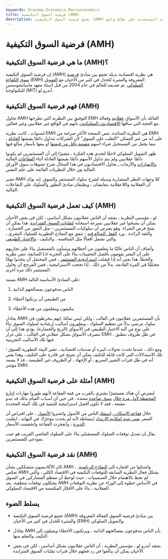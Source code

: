 ```yaml
---
keywords: Economy,Economics,Macroeconomics
title: فرضية السوق التكيفية (AMH)
description: تجمع فرضية السوق التكيفية (AMH) بين مبادئ فرضية السوق الفعالة المستخدمة على نطاق واسع (EMH) والتمويل السلوكي.
---
```


# فرضية السوق التكيفية (AMH)
## ما هي فرضية السوق التكيفية (AMH)؟

إن فرضية السوق التكيفية (AMH) هي نظرية اقتصادية بديلة تجمع بين مبادئ [فرضية سوق](/efficientmarkethypothesis) [الكفاءة](/efficientmarkethypothesis) (EMH) المعروفة والمثيرة للجدل في كثير من الأحيان مع [التمويل السلوكي](/behavioralfinance). تم تقديمه للعالم في عام 2004 من قبل أستاذ معهد ماساتشوستس للتكنولوجيا (MIT) أندرو لو.

## فهم فرضية السوق التكيفية (AMH)

تحاول AMH التوفيق بين النظرية التي تطرحها EMH القائلة بأن الأسواق [عقلانية](/rational-behavior) وفعالة مع الحجة التي ساقها [الاقتصاديون السلوكيون](/economist) بأنهم في الواقع غير عقلانيين وغير فعالين.

لسنوات ، كانت نظرية EMH هي النظرية السائدة. تنص النسخة الأكثر صرامة من EMH على أنه من غير الممكن "التغلب على السوق" لأن الشركات تتداول دائمًا بقيمتها [العادلة](/fairvalue) ، مما يجعل من المستحيل شراء أسهم [مقومة بأقل من قيمتها](/undervalued) أو بيعها بأسعار مبالغ فيها.

ظهر التمويل السلوكي لاحقًا لتحدي هذه الفكرة ، مشيرًا إلى أن المستثمرين لم يكونوا دائمًا عقلانيين ولم يتم تداول الأسهم دائمًا بقيمتها العادلة أثناء [الفقاعات](/bubble) المالية [والانهيارات](/crash) والأزمات [.](/financial-crisis) يحاول الاقتصاديون في هذا المجال شرح تشوهات سوق الأوراق المالية [من](/anomaly) خلال النظريات القائمة على علم النفس.

تعتبر AMH كلا وجهات النظر المتضاربة وسيلة لشرح سلوك المستثمر والسوق. إنه يؤكد أن العقلانية واللاعقلانية يتعايشان ، ويطبقان مبادئ التطور والسلوك على التفاعلات المالية.

## كيف تعمل فرضية السوق التكيفية (AMH)

لو ، مؤسس النظرية ، يعتقد أن الناس عقلانيون بشكل أساسي ، لكن في بعض الأحيان يمكن أن يصبحوا غير عقلانيين بسرعة استجابة [لتقلبات السوق المتزايدة](/volatility). هذا يمكن أن يفتح فرص الشراء. وهو يفترض أن سلوكيات المستثمرين - مثل النفور من الخسارة ، والثقة الزائدة ، ورد [الفعل المبالغ فيه](/overreaction) - تتفق مع النماذج التطورية للسلوك البشري ، والتي تشمل أفعالًا مثل المنافسة ، والتكيف ، [والاختيار الطبيعي](/natural-selection).

وأضاف أن الناس غالبًا ما يتعلمون من أخطائهم ويتنبأون بالمستقبل بناءً على تجاربهم السابقة. تنص نظرية Lo على أن البشر يقومون بأفضل التخمينات بناءً على التجربة والخطأ. هذا يعني أنه إذا فشلت [استراتيجية المستثمر](/investmentstrategy) ، فمن المحتمل أن يتخذوا نهجًا مختلفًا في المرة القادمة. بدلاً من ذلك ، إذا نجحت الاستراتيجية ، فمن المرجح أن يحاول المستثمر ذلك مرة أخرى.

يستند AMH على المبادئ الأساسية التالية:

1. الناس مدفوعون بمصالحهم الذاتية

1. من الطبيعي أن يرتكبوا أخطاء

1. يتكيفون ويتعلمون من هذه الأخطاء

يجادل AMH بأن المستثمرين عقلانيون في الغالب ، ولكن ليس تمامًا. إنهم ينخرطون في سلوك مرضي بدلاً من تعظيم السلوك ، ويطورون أساليب إرشادية لسلوك السوق بناءً على نوع من آلية الاختيار الطبيعي في الأسواق (الربح والخسارة). يؤدي هذا إلى أن تتصرف الأسواق بشكل عقلاني في الغالب ، على غرار EMH ، في ظل ظروف تنطبق فيها تلك الأساليب التجريبية.

ومع ذلك ، عندما تحدث تحولات كبيرة أو صدمات اقتصادية ، تتغير البيئة التطورية للسوق ؛ تلك الاستدلالات التي كانت قابلة للتكيف يمكن أن تصبح غير قادرة على التكيف. وهذا يعني أنه في ظل فترات التغيير السريع ، أو الإجهاد ، أو الظروف غير الطبيعية ، قد لا يصمد مؤشر EMH.

## أمثلة على فرضية السوق التكيفية (AMH)

لنفترض أن هناك مستثمرًا يشتري بالقرب من قمة الفقاعة لأنهم طوروا مهارات [إدارة المحفظة لأول مرة خلال](/portfoliomanagement) [سوق صاعدة](/bullmarket) ممتدة . في حين أن أسباب القيام بذلك قد تبدو مقنعة ، فقد لا تكون أفضل استراتيجية للتنفيذ في تلك البيئة المحددة.

خلال [فقاعة الإسكان ،](/housing_bubble) [استفاد](/leverage) الناس من الأصول واشتروا [الأصول](/asset) ، على افتراض أن السعر [يعني عدم إمكانية الارتداد](/meanreversion) (ببساطة لأنه لم يحدث مؤخرًا). في النهاية ، انقلبت [الدورة](/market_cycles) ، وانفجرت الفقاعة وانخفضت الأسعار.

يقال إن تعديل توقعات السلوك المستقبلي بناءً على السلوك الماضي القريب هو عيب نموذجي للمستثمرين.

## نقد فرضية السوق التكيفية (AMH)

كان الأكاديميون متشككين بشأن AMH ، واشتكوا من افتقاره إلى [النماذج الرياضية](/mathematical-economics). تعكس AMH بشكل فعال النظرية السابقة للتوقعات التكيفية في الاقتصاد الكلي ، والتي لم تحظ بالاهتمام خلال السبعينيات ، حيث لوحظ أن معظم المشاركين في السوق يشكلون توقعات منطقية. يعد AMH في الأساس خطوة إلى الوراء عن نظرية التوقعات العقلانية ، بناءً على الأفكار المكتسبة من الاقتصاد السلوكي.

## يسلط الضوء

- تجمع فرضية السوق التكيفية (AMH) بين مبادئ فرضية السوق الفعالة المعروفة والمثيرة للجدل في كثير من الأحيان (EMH) والتمويل السلوكي.

- يجادل AMH بأن الناس مدفوعون بمصالحهم الذاتية ، ويرتكبون الأخطاء ويميلون إلى التكيف والتعلم منها.

- يعتقد أندرو لو ، مؤسس النظرية ، أن الناس عقلانيون بشكل أساسي ، لكن في بعض الأحيان يمكن أن يبالغوا في رد فعلهم خلال فترات تقلبات السوق المتزايدة.

